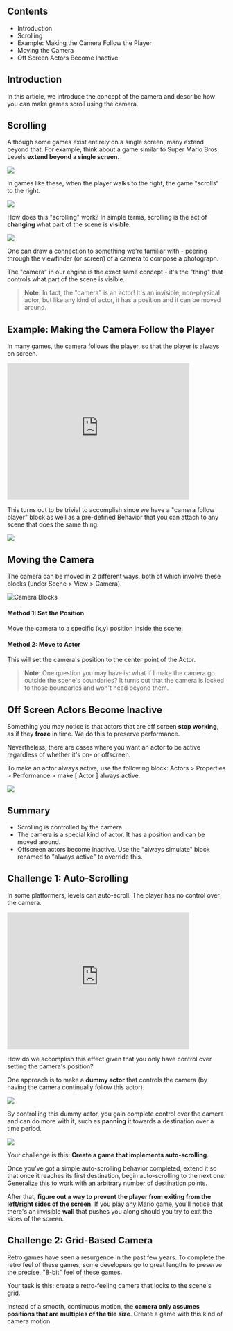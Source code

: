 ## Contents

* Introduction
* Scrolling
* Example: Making the Camera Follow the Player
* Moving the Camera
* Off Screen Actors Become Inactive


## Introduction

In this article, we introduce the concept of the camera and describe how you can make games scroll using the camera.


## Scrolling

Although some games exist entirely on a single screen, many extend beyond that. For example, think about a game similar to Super Mario Bros. Levels **extend beyond a single screen**.

![](https://static.stencyl.com/pedia2/ch4/camera/image07.png)

In games like these, when the player walks to the right, the game "scrolls" to the right.

![](https://static.stencyl.com/pedia2/ch4/camera/image00.png)

How does this "scrolling" work? In simple terms, scrolling is the act of **changing** what part of the scene is **visible**.

![](https://static.stencyl.com/pedia2/ch4/camera/image04.png)

One can draw a connection to something we're familiar with - peering through the viewfinder (or screen) of a camera to compose a photograph.

The "camera" in our engine is the exact same concept - it's the "thing" that controls what part of the scene is visible.

> **Note:** In fact, the "camera" is an actor! It's an invisible, non-physical actor, but like any kind of actor, it has a position and it can be moved around.
 

## Example: Making the Camera Follow the Player

In many games, the camera follows the player, so that the player is always on screen.

<embed allowscriptaccess="never" height="315" loop="true" play="true" quality="high" src="http://www.youtube.com/v/ZX-mEw6YmDM?version=3&amp;hl=en_US" type="application/x-shockwave-flash" width="420">

This turns out to be trivial to accomplish since we have a "camera follow player" block as well as a pre-defined Behavior that you can attach to any scene that does the same thing.

![](https://static.stencyl.com/pedia2/ch4/camera/image05.png)


## Moving the Camera

The camera can be moved in 2 different ways, both of which involve these blocks (under Scene > View > Camera).

![Camera Blocks](https://static.stencyl.com/pedia2/ch4/camera/image02.png)

#### Method 1: Set the Position

Move the camera to a specific (x,y) position inside the scene.

#### Method 2: Move to Actor

This will set the camera's position to the center point of the Actor.


> **Note:** One question you may have is: what if I make the camera go outside the scene's boundaries? It turns out that the camera is locked to those boundaries and won't head beyond them.

 
## Off Screen Actors Become Inactive

Something you may notice is that actors that are off screen **stop working**, as if they **froze** in time. We do this to preserve performance.

Nevertheless, there are cases where you want an actor to be active regardless of whether it's on- or offscreen.

To make an actor always active, use the following block: Actors > Properties > Performance > make [ Actor ] always active.

![](https://static.stencyl.com/pedia2/ch4/camera/image01.png)


## Summary

* Scrolling is controlled by the camera.
* The camera is a special kind of actor. It has a position and can be moved around.
* Offscreen actors become inactive. Use the "always simulate" block renamed to "always active" to override this.


## Challenge 1: Auto-Scrolling

In some platformers, levels can auto-scroll. The player has no control over the camera.

<object height="315" width="420"><param name="movie" value="http://www.youtube.com/v/UQIq6DkEK7E?version=3&amp;hl=en_US"><param name="allowFullScreen" value="true"><param name="allowscriptaccess" value="always"><embed allowfullscreen="true" allowscriptaccess="always" height="315" src="http://www.youtube.com/v/UQIq6DkEK7E?version=3&amp;hl=en_US" type="application/x-shockwave-flash" width="420"></object>

How do we accomplish this effect given that you only have control over setting the camera's position?

One approach is to make a **dummy actor** that controls the camera (by having the camera continually follow this actor).

![](https://static.stencyl.com/pedia2/ch4/camera/image03.png)

By controlling this dummy actor, you gain complete control over the camera and can do more with it, such as **panning** it towards a destination over a time period.

![](https://static.stencyl.com/pedia2/ch4/camera/image06.png)

Your challenge is this: **Create a game that implements auto-scrolling**.

Once you've got a simple auto-scrolling behavior completed, extend it so that once it reaches its first destination, begin auto-scrolling to the next one. Generalize this to work with an arbitrary number of destination points.

After that, **figure out a way to prevent the player from exiting from the left/right sides of the screen**. If you play any Mario game, you'll notice that there's an invisible **wall** that pushes you along should you try to exit the sides of the screen.


## Challenge 2: Grid-Based Camera

Retro games have seen a resurgence in the past few years. To complete the retro feel of these games, some developers go to great lengths to preserve the precise, "8-bit" feel of these games.

Your task is this: create a retro-feeling camera that locks to the scene's grid.

Instead of a smooth, continuous motion, the **camera only assumes positions that are multiples of the tile size**. Create a game with this kind of camera motion.
